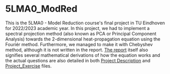 # 5LMA0_ModRed
This is the 5LMA0 - Model Reduction course's final project in TU Eindhoven for 2022/2023 academic year. In this project, we had to implement a spectral projection method (also known as PCA or Principal Component Analysis) towards the 2-dimensional heat-propagation equation using the Fouriér method. Furthermore, we managed to make it with Chebyshev method, although it is not written in the report. [The report](Model_Reduction-report.pdf) itself also signifies several mathematical derivations of how the equation works and the actual questions are also detailed in both [Project Description](Project_Description.pdf) and [Project_Exercise](Project_Exercise.pdf) files. 
